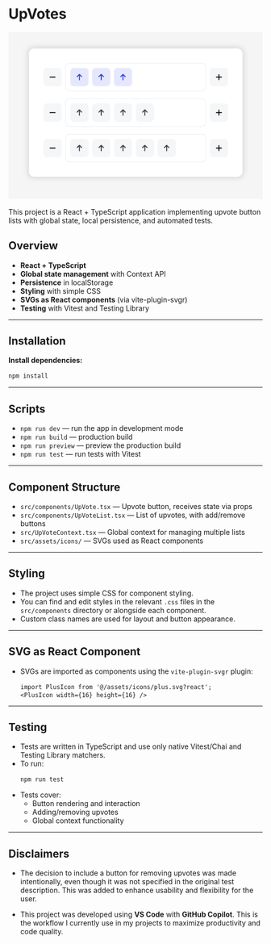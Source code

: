 # UpVotes

![UpVotes Screenshot](upvotes-screenshot.png)

This project is a React + TypeScript application implementing upvote button lists with global state, local persistence, and automated tests.

## Overview
- **React + TypeScript**
- **Global state management** with Context API
- **Persistence** in localStorage
- **Styling** with simple CSS
- **SVGs as React components** (via vite-plugin-svgr)
- **Testing** with Vitest and Testing Library

---

## Installation

**Install dependencies:**
   ```bash
   npm install
   ```
---

## Scripts

- `npm run dev` — run the app in development mode
- `npm run build` — production build
- `npm run preview` — preview the production build
- `npm run test` — run tests with Vitest

---

## Component Structure

- `src/components/UpVote.tsx` — Upvote button, receives state via props
- `src/components/UpVoteList.tsx` — List of upvotes, with add/remove buttons
- `src/UpVoteContext.tsx` — Global context for managing multiple lists
- `src/assets/icons/` — SVGs used as React components

---

## Styling
- The project uses simple CSS for component styling.
- You can find and edit styles in the relevant `.css` files in the `src/components` directory or alongside each component.
- Custom class names are used for layout and button appearance.

---

## SVG as React Component
- SVGs are imported as components using the `vite-plugin-svgr` plugin:
  ```tsx
  import PlusIcon from '@/assets/icons/plus.svg?react';
  <PlusIcon width={16} height={16} />
  ```

---

## Testing
- Tests are written in TypeScript and use only native Vitest/Chai and Testing Library matchers.
- To run:
  ```bash
  npm run test
  ```
- Tests cover:
  - Button rendering and interaction
  - Adding/removing upvotes
  - Global context functionality

---

## Disclaimers

- The decision to include a button for removing upvotes was made intentionally, even though it was not specified in the original test description. This was added to enhance usability and flexibility for the user.

- This project was developed using **VS Code** with **GitHub Copilot**. This is the workflow I currently use in my projects to maximize productivity and code quality.
